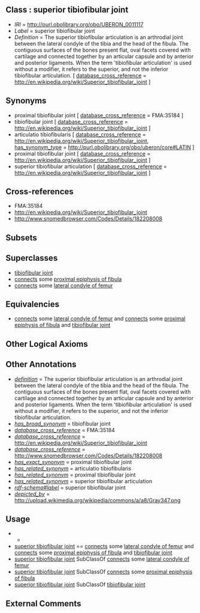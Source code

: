 
## Class : superior tibiofibular joint

 * *IRI* = http://purl.obolibrary.org/obo/UBERON_0011117
 * *Label* = superior tibiofibular joint
 * *Definition* = The superior tibiofibular articulation is an arthrodial joint between the lateral condyle of the tibia and the head of the fibula. The contiguous surfaces of the bones present flat, oval facets covered with cartilage and connected together by an articular capsule and by anterior and posterior ligaments. When the term 'tibiofibular articulation' is used without a modifier, it refers to the superior, and not the inferior tibiofibular articulation. [ [database_cross_reference](../../ef/oboInOwl#hasDbXref.md) = http://en.wikipedia.org/wiki/Superior_tibiofibular_joint ]

## Synonyms

 * proximal tibiofibular joint [ [database_cross_reference](../../ef/oboInOwl#hasDbXref.md) = FMA:35184 ]
 * tibiofibular joint [ [database_cross_reference](../../ef/oboInOwl#hasDbXref.md) = http://en.wikipedia.org/wiki/Superior_tibiofibular_joint ]
 * articulatio tibiofibularis [ [database_cross_reference](../../ef/oboInOwl#hasDbXref.md) = http://en.wikipedia.org/wiki/Superior_tibiofibular_joint, [has_synonym_type](../../pe/oboInOwl#hasSynonymType.md) = http://purl.obolibrary.org/obo/uberon/core#LATIN ]
 * proximal tibiofibular joint [ [database_cross_reference](../../ef/oboInOwl#hasDbXref.md) = http://en.wikipedia.org/wiki/Superior_tibiofibular_joint ]
 * superior tibiofibular articulation [ [database_cross_reference](../../ef/oboInOwl#hasDbXref.md) = http://en.wikipedia.org/wiki/Superior_tibiofibular_joint ]

## Cross-references

 * FMA:35184
 * http://en.wikipedia.org/wiki/Superior_tibiofibular_joint
 * http://www.snomedbrowser.com/Codes/Details/182208008

## Subsets


## Superclasses

 * [tibiofibular joint](../../UBERON/12/UBERON_0011112.md)
 * [connects](../../RO/76/RO_0002176.md) some [proximal epiphysis of fibula](../../UBERON/75/UBERON_0008775.md)
 * [connects](../../RO/76/RO_0002176.md) some [lateral condyle of femur](../../UBERON/85/UBERON_0009985.md)

## Equivalencies

 * [connects](../../RO/76/RO_0002176.md) some [lateral condyle of femur](../../UBERON/85/UBERON_0009985.md) and [connects](../../RO/76/RO_0002176.md) some [proximal epiphysis of fibula](../../UBERON/75/UBERON_0008775.md) and [tibiofibular joint](../../UBERON/12/UBERON_0011112.md)

## Other Logical Axioms


## Other Annotations

 * *[definition](../../IAO/15/IAO_0000115.md)* = The superior tibiofibular articulation is an arthrodial joint between the lateral condyle of the tibia and the head of the fibula. The contiguous surfaces of the bones present flat, oval facets covered with cartilage and connected together by an articular capsule and by anterior and posterior ligaments. When the term 'tibiofibular articulation' is used without a modifier, it refers to the superior, and not the inferior tibiofibular articulation.
 * *[has_broad_synonym](../../ym/oboInOwl#hasBroadSynonym.md)* = tibiofibular joint
 * *[database_cross_reference](../../ef/oboInOwl#hasDbXref.md)* = FMA:35184
 * *[database_cross_reference](../../ef/oboInOwl#hasDbXref.md)* = http://en.wikipedia.org/wiki/Superior_tibiofibular_joint
 * *[database_cross_reference](../../ef/oboInOwl#hasDbXref.md)* = http://www.snomedbrowser.com/Codes/Details/182208008
 * *[has_exact_synonym](../../ym/oboInOwl#hasExactSynonym.md)* = proximal tibiofibular joint
 * *[has_related_synonym](../../ym/oboInOwl#hasRelatedSynonym.md)* = articulatio tibiofibularis
 * *[has_related_synonym](../../ym/oboInOwl#hasRelatedSynonym.md)* = proximal tibiofibular joint
 * *[has_related_synonym](../../ym/oboInOwl#hasRelatedSynonym.md)* = superior tibiofibular articulation
 * *[rdf-schema#label](../../el/rdf-schema#label.md)* = superior tibiofibular joint
 * *[depicted_by](../../depicted/by/depicted_by.md)* = http://upload.wikimedia.org/wikipedia/commons/a/a8/Gray347.png

## Usage

 * -
 * [superior tibiofibular joint](../../UBERON/17/UBERON_0011117.md) == [connects](../../RO/76/RO_0002176.md) some [lateral condyle of femur](../../UBERON/85/UBERON_0009985.md) and [connects](../../RO/76/RO_0002176.md) some [proximal epiphysis of fibula](../../UBERON/75/UBERON_0008775.md) and [tibiofibular joint](../../UBERON/12/UBERON_0011112.md)
 * [superior tibiofibular joint](../../UBERON/17/UBERON_0011117.md) SubClassOf [connects](../../RO/76/RO_0002176.md) some [lateral condyle of femur](../../UBERON/85/UBERON_0009985.md)
 * [superior tibiofibular joint](../../UBERON/17/UBERON_0011117.md) SubClassOf [connects](../../RO/76/RO_0002176.md) some [proximal epiphysis of fibula](../../UBERON/75/UBERON_0008775.md)
 * [superior tibiofibular joint](../../UBERON/17/UBERON_0011117.md) SubClassOf [tibiofibular joint](../../UBERON/12/UBERON_0011112.md)

## External Comments

